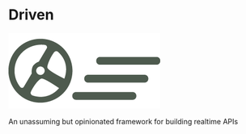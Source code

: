 # Driven

![Driven Framework](./assets/driven.png "Driven")

An unassuming but opinionated framework for building realtime APIs
